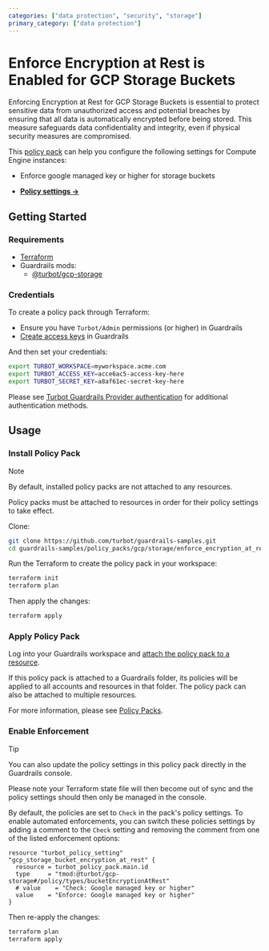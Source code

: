 ```yaml
---
categories: ["data protection", "security", "storage"]
primary_category: ["data protection"]
---
```


# Enforce Encryption at Rest is Enabled for GCP Storage Buckets

Enforcing Encryption at Rest for GCP Storage Buckets is essential to protect sensitive data from unauthorized access and potential breaches by ensuring that all data is automatically encrypted before being stored. This measure safeguards data confidentiality and integrity, even if physical security measures are compromised.

This [policy pack](https://turbot.com/guardrails/docs/concepts/resources/smart-folders) can help you configure the following settings for Compute Engine instances:

- Enforce google managed key or higher for storage buckets

- **[Policy settings →](https://hub-guardrails-turbot-com-git-development-turbot.vercel.app/policy-packs/enforce_encryption_at_rest_is_enabled_for_storage_buckets/settings)**

## Getting Started

### Requirements

- [Terraform](https://developer.hashicorp.com/terraform/tutorials/gcp-get-started/install-cli)
- Guardrails mods:
  - [@turbot/gcp-storage](https://hub-guardrails-turbot-com-git-development-turbot.vercel.app/gcp/mods/gcp-storage)

### Credentials

To create a policy pack through Terraform:

- Ensure you have `Turbot/Admin` permissions (or higher) in Guardrails
- [Create access keys](https://turbot.com/guardrails/docs/guides/iam/access-keys#generate-a-new-guardrails-api-access-key) in Guardrails

And then set your credentials:

```sh
export TURBOT_WORKSPACE=myworkspace.acme.com
export TURBOT_ACCESS_KEY=acce6ac5-access-key-here
export TURBOT_SECRET_KEY=a8af61ec-secret-key-here
```

Please see [Turbot Guardrails Provider authentication](https://registry.terraform.io/providers/turbot/turbot/latest/docs#authentication) for additional authentication methods.

## Usage

### Install Policy Pack

> [!NOTE]
> By default, installed policy packs are not attached to any resources.
>
> Policy packs must be attached to resources in order for their policy settings to take effect.

Clone:

```sh
git clone https://github.com/turbot/guardrails-samples.git
cd guardrails-samples/policy_packs/gcp/storage/enforce_encryption_at_rest_is_enabled_for_storage_buckets
```

Run the Terraform to create the policy pack in your workspace:

```sh
terraform init
terraform plan
```

Then apply the changes:

```sh
terraform apply
```

### Apply Policy Pack

Log into your Guardrails workspace and [attach the policy pack to a resource](https://turbot.com/guardrails/docs/guides/working-with-folders/smart#attach-a-smart-folder-to-a-resource).

If this policy pack is attached to a Guardrails folder, its policies will be applied to all accounts and resources in that folder. The policy pack can also be attached to multiple resources.

For more information, please see [Policy Packs](https://turbot.com/guardrails/docs/concepts/resources/smart-folders).

### Enable Enforcement

> [!TIP]
> You can also update the policy settings in this policy pack directly in the Guardrails console.
>
> Please note your Terraform state file will then become out of sync and the policy settings should then only be managed in the console.

By default, the policies are set to `Check` in the pack's policy settings. To enable automated enforcements, you can switch these policies settings by adding a comment to the `Check` setting and removing the comment from one of the listed enforcement options:

```hcl
resource "turbot_policy_setting" "gcp_storage_bucket_encryption_at_rest" {
  resource = turbot_policy_pack.main.id
  type     = "tmod:@turbot/gcp-storage#/policy/types/bucketEncryptionAtRest"
  # value    = "Check: Google managed key or higher"
  value    = "Enforce: Google managed key or higher"
}
```

Then re-apply the changes:

```sh
terraform plan
terraform apply
```
